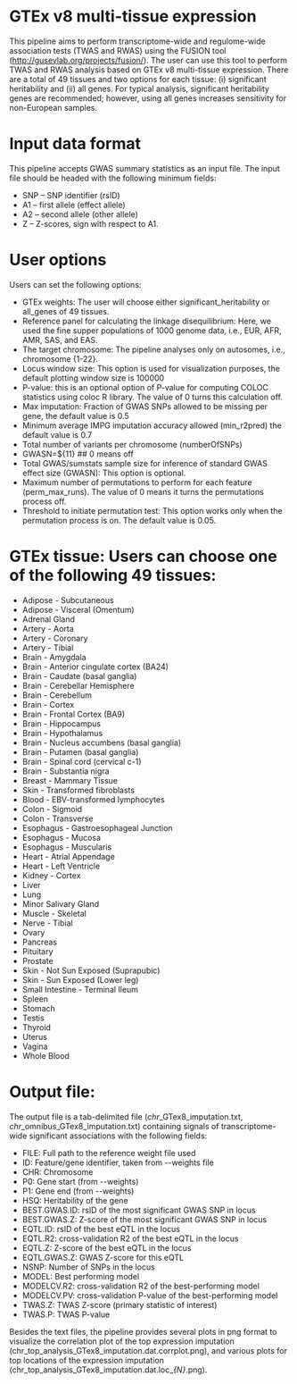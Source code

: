 # GTEx v8 multi-tissue expression

This pipeline aims to perform transcriptome-wide and regulome-wide association tests (TWAS and RWAS) using the FUSION  tool (http://gusevlab.org/projects/fusion/). The user can use this tool to perform TWAS and RWAS analysis based on  GTEx v8 multi-tissue expression. There are a total of 49 tissues and two options for each tissue: (i) significant heritability and (ii)  all genes. For typical analysis, significant heritability genes are recommended; however, using all genes increases sensitivity for non-European samples.

# Input data format
This pipeline accepts  GWAS summary statistics as an input file. The input file should be headed with the following minimum fields:  
- SNP – SNP identifier (rsID)
- A1 – first allele (effect allele)
- A2 – second allele (other allele)
- Z – Z-scores, sign with respect to A1.

# User options
Users can set the following options:
- GTEx weights: The user will choose either  significant_heritability  or  all_genes of 49 tissues. 
- Reference panel for calculating the linkage disequilibrium: Here, we used the fine supper populations of 1000 genome data, i.e.,  EUR, AFR, AMR, SAS, and  EAS. 
- The target chromosome: The pipeline analyses only on autosomes, i.e., chromosome {1-22}.
- Locus window size: This option is used for visualization purposes,  the default plotting window size is  100000
- P-value: this is an optional option of P-value for computing  COLOC statistics using coloc R library. The value of 0 turns this calculation off. 
- Max imputation: Fraction of GWAS SNPs allowed to be missing per gene, the default value is  0.5
- Minimum average IMPG imputation accuracy allowed (min_r2pred) the default value is	 0.7
- Total number of variants per chromosome (numberOfSNPs)
- GWASN=${11}  ## 0 means off
- Total GWAS/sumstats sample size for inference of standard GWAS effect size (GWASN): This option is optional. 
- Maximum number of permutations to perform for each feature (perm_max_runs). The value of  0 means it turns the permutations process off.	
- Threshold to initiate permutation test: This option works only when the permutation process is on. The default value is 0.05.

# GTEx tissue: Users can choose one of the following 49 tissues:
- Adipose - Subcutaneous
- Adipose - Visceral (Omentum)
- Adrenal Gland
- Artery - Aorta
- Artery - Coronary
- Artery - Tibial
- Brain - Amygdala
- Brain - Anterior cingulate cortex (BA24)
- Brain - Caudate (basal ganglia)
- Brain - Cerebellar Hemisphere
- Brain - Cerebellum
- Brain - Cortex
- Brain - Frontal Cortex (BA9)
- Brain - Hippocampus
- Brain - Hypothalamus
- Brain - Nucleus accumbens (basal ganglia)
- Brain - Putamen (basal ganglia)
- Brain - Spinal cord (cervical c-1)
- Brain - Substantia nigra
- Breast - Mammary Tissue
- Skin - Transformed fibroblasts
- Blood - EBV-transformed lymphocytes
- Colon - Sigmoid
- Colon - Transverse
- Esophagus - Gastroesophageal Junction
- Esophagus - Mucosa
- Esophagus - Muscularis
- Heart - Atrial Appendage
- Heart - Left Ventricle
- Kidney - Cortex
- Liver
- Lung
- Minor Salivary Gland
- Muscle - Skeletal
- Nerve - Tibial
- Ovary
- Pancreas
- Pituitary
- Prostate
- Skin - Not Sun Exposed (Suprapubic)
- Skin - Sun Exposed (Lower leg)
- Small Intestine - Terminal Ileum
- Spleen
- Stomach
- Testis
- Thyroid
- Uterus
- Vagina
- Whole Blood


# Output file:
The output file is a tab-delimited file (*chr*_GTex8_imputation.txt, *chr*_omnibus_GTex8_imputation.txt) containing  signals of transcriptome-wide significant associations  with the following fields:
- FILE: Full path to the reference weight file used
- ID: Feature/gene identifier, taken from --weights file
- CHR: Chromosome
- P0: Gene start (from --weights)
- P1: Gene end (from --weights)
- HSQ: Heritability of the gene
- BEST.GWAS.ID: rsID of the most significant GWAS SNP in locus
- BEST.GWAS.Z: Z-score of the most significant GWAS SNP in locus
- EQTL.ID: rsID of the best eQTL in the locus
- EQTL.R2: cross-validation R2 of the best eQTL in the locus
- EQTL.Z: Z-score of the best eQTL in the locus
- EQTL.GWAS.Z: GWAS Z-score for this eQTL
- NSNP: Number of SNPs in the locus
- MODEL: Best performing model 
- MODELCV.R2: cross-validation R2 of the best-performing model
- MODELCV.PV: cross-validation P-value of the best-performing model
- TWAS.Z: TWAS Z-score (primary statistic of interest)
- TWAS.P: TWAS P-value

Besides the text files, the pipeline provides several plots in png format to visualize the correlation plot of the top expression imputation (chr_top_analysis_GTex8_imputation.dat.corrplot.png), and various plots for top locations of the expression imputation (chr_top_analysis_GTex8_imputation.dat.loc_*{N}*.png). 








